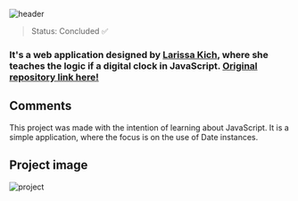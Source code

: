 ![header](https://user-images.githubusercontent.com/123844821/232551490-0bbee728-1191-4bc4-ab31-26af04bbc226.png)

> Status: Concluded ✅

### It's a web application designed by [Larissa Kich](https://youtu.be/GK0ok3ZCXwM), where she teaches the logic if a digital clock in JavaScript. [Original repository link here!](https://github.com/Larissakich/relogiodigital)

## Comments

This project was made with the intention of learning about JavaScript. It is a simple application, where the focus is on the use of Date instances.


## Project image
![project](https://user-images.githubusercontent.com/123844821/232551499-fdfb0b76-56e9-4c51-8d0d-f7951270a3d7.png)
